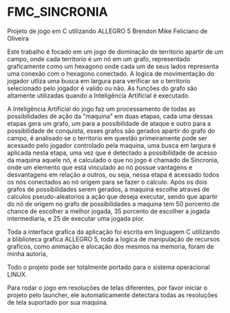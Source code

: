 # FMC_SINCRONIA
Projeto de jogo em C utilizando ALLEGRO 5
Brendon Mike Feliciano de Oliveira

Este trabalho é focado em um jogo de dominação de territorio apartir de um campo, onde cada territorio é um nó em
um grafo, representado graficamente como um hexagono onde cada um de seus lados representa uma conexão com o hexagono
conectado. A logica de movimentação do jogador utliza uma busca em largura para verificar se o territorio selecionado
pelo jogador é valido ou não. As funções do grafo são altamente utilizadas quando a Inteligência Artificial é executado. 

A Inteligência Artificial do jogo faz um processamento de todas as possibilidades de ação da "maquina" em duas etapas,
cada uma dessas etapas gera um grafo, um para a possibilidade de ataque e outro para a possibilidade de conquista,
esses grafos são gerados apartir do grafo do campo, é analisado se o territorio em questão primeiramente pode ser 
acessado pelo jogador controlado pela maquina, uma busca em largura é aplicada nesta etapa, uma vez que é detectado a
possibilidade de acesso da maquina aquele nó, é calculado o que no jogo é chamado de Sincronia, onde um elemento que 
está vinculado ao nó possue vantagens e desvantagens em relação a outros, ou seja, nessa etapa é acessado todos os
nós conectados ao nó origem para se fazer o calculo. Após os dois grafos de possibilidades serem gerados, a maquina
escolhe atraves de calculos pseudo-aleatorios a ação que deseja executar, sendo que apartir do nó de origem no
grafo de possibilidades a maquina tem 50 porcento de chance de escolher a melhor jogada, 35 porcento de escolher a
jogada intermediaria, e 25 de executar uma jogada pior.

Toda a interface grafica da aplicação foi escrita em linguagem C utilizando a bliblioteca grafica ALLEGRO 5, toda a
logica de manipulação de recursos graficos, como animação e alocação dos mesmos na memoria, foram de minha autoria,

Todo o projeto pode ser totalmente portado para o sistema operacional LINUX.

Para rodar o jogo em resoluções de telas diferentes, por favor iniciar o projeto pelo launcher, ele automaticamente
detectara todas as resoluções de tela suportado por sua maquina.

